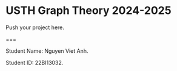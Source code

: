 # USTH Graph Theory 2024-2025

Push your project here.

===

Student Name: Nguyen Viet Anh.

Student ID: 22BI13032.

